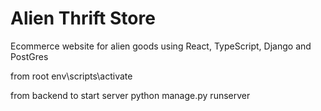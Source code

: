 # Alien Thrift Store
Ecommerce website for alien goods using React, TypeScript, Django and PostGres

from root
env\scripts\activate

from backend to start server
python manage.py runserver